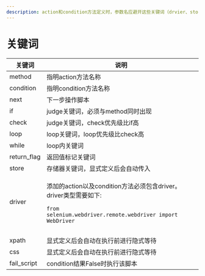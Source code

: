 ```yaml
---
description: action和condition方法定义时，参数名应避开这些关键词（drvier、store、xpath、css需要显式定义才能生效）
---
```


# 关键词

| 关键词          | 说明                                                                                                                                                                                  |
| ------------ | ----------------------------------------------------------------------------------------------------------------------------------------------------------------------------------- |
| method       | 指明action方法名称                                                                                                                                                                        |
| condition    | 指明condition方法名称                                                                                                                                                                     |
| next         | 下一步操作脚本                                                                                                                                                                             |
| if           | judge关键词，必须与method同时出现                                                                                                                                                              |
| check        | judge关键词，check优先级比if高                                                                                                                                                               |
| loop         | loop关键词，loop优先级比check高                                                                                                                                                              |
| while        | loop内关键词                                                                                                                                                                            |
| return\_flag | 返回值标记关键词                                                                                                                                                                            |
| store        | 存储器关键词，显式定义后会自动传入                                                                                                                                                                   |
| driver       | <p>添加的action以及condition方法必须包含driver。driver类型需要如下:</p><pre class="language-python"><code class="lang-python">from selenium.webdriver.remote.webdriver import WebDriver
</code></pre> |
|              |                                                                                                                                                                                     |
| xpath        | 显式定义后会自动在执行前进行隐式等待                                                                                                                                                                  |
| css          | 显式定义后会自动在执行前进行隐式等待                                                                                                                                                                  |
| fail\_script | condition结果False时执行该脚本                                                                                                                                                              |
